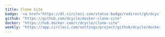 ```yaml
---
title: Clone Site
badge: '<a href="https://dl.circleci.com/status-badge/redirect/gh/dcycle/docker-clone-site/tree/master"><img src="https://dl.circleci.com/status-badge/img/gh/dcycle/docker-clone-site/tree/master.svg?style=svg"></a>'
github: "https://github.com/dcycle/docker-clone-site"
docker: "https://hub.docker.com/r/dcycle/clone-site"
weekly: "https://app.circleci.com/settings/project/github/dcycle/docker-clone-site/triggers"
---
```

